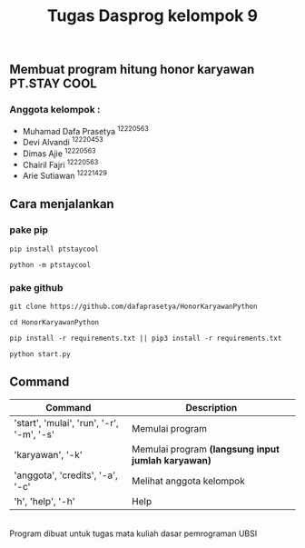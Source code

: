 <div style="text-align: center;">
    <h1>Tugas Dasprog kelompok 9</h1>
</div> <br>
<h2>Membuat program hitung honor karyawan PT.STAY COOL</h2>
<h3>Anggota kelompok :</h3>
<ul>
    <li>Muhamad Dafa Prasetya <sup>12220563</sup></li>
    <li>Devi Alvandi <sup>12220453</sup> </li>
    <li>Dimas Ajie <sup>12220563</sup> </li>
    <li>Chairil Fajri <sup>12220563</sup> </li>
    <li>Arie Sutiawan <sup>12221429</sup> </li>
</ul>


<h2>Cara menjalankan</h2>

<h3>pake pip</h3>

````
pip install ptstaycool
````

````
python -m ptstaycool
````

<h3>pake github</h3>

````
git clone https://github.com/dafaprasetya/HonorKaryawanPython
````

````
cd HonorKaryawanPython
````

````
pip install -r requirements.txt || pip3 install -r requirements.txt
````

````
python start.py
````


<h2>Command</h2>


| Command | Description |
| --- | --- |
| 'start', 'mulai', 'run', '-r', '-m', '-s' | Memulai program |
| 'karyawan', '-k' | Memulai program **(langsung input jumlah karyawan)** |
| 'anggota', 'credits', '-a', '-c' | Melihat anggota kelompok |
| 'h', 'help', '-h' | Help |

<br>
Program dibuat untuk tugas mata kuliah dasar pemrograman UBSI
